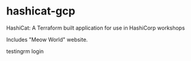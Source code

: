 # hashicat-gcp
HashiCat: A Terraform built application for use in HashiCorp workshops

Includes "Meow World" website.

testingrm login
